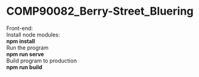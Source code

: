 # COMP90082_Berry-Street_Bluering
Front-end:  
Install node modules:  
**npm install**  
Run the program   
**npm run serve**  
Build program to production  
**npm run build**  
